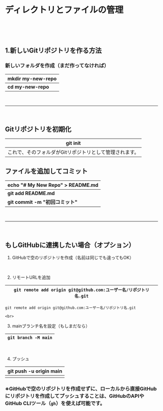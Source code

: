 # ディレクトリとファイルの管理
<br>
<br>
<br>

 ## 1.新しいGitリポジトリを作る方法

### **新しいフォルダを作成**（まだ作ってなければ）
| mkdir my-new-repo |
|--|
|**cd my-new-repo** |


<br>

-------------------

<br>


## Gitリポジトリを初期化
| git init |
|--|
| これで、そのフォルダがGitリポジトリとして管理されます。 |

## ファイルを追加してコミット

| echo "# My New Repo" > README.md |
|--|
| **git add README.md** |
| **git commit -m "初回コミット"** |


<br>

-------------------

<br>


## もしGitHubに連携したい場合（オプション）

1.  GitHubで空のリポジトリを作成（名前は同じでも違ってもOK）
 
    <br>
    
2.  リモートURLを追加
    
| `git remote add origin git@github.com:ユーザー名/リポジトリ名.git`  |
|--|

`git remote add origin git@github.com:ユーザー名/リポジトリ名.git` 

    <br>

3.  mainブランチ名を設定（もしまだなら）

| `git branch -M main`  |
|--|

   <br>

4.  プッシュ
  
| git push -u origin main |
|--|
|  |

### ※GitHubで空のリポジトリを作成せずに、ローカルから直接GitHubにリポジトリを作成してプッシュすることは、GitHubのAPIやGitHub CLIツール（`gh`）を使えば可能です。
